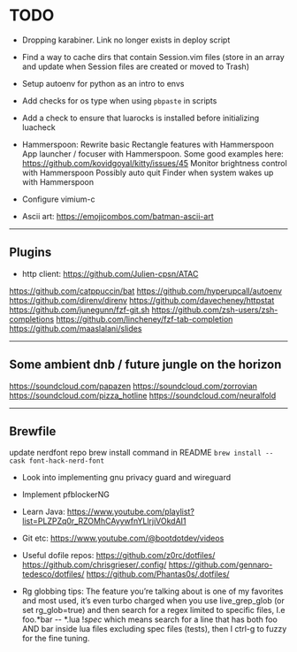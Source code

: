 # TODO

- Dropping karabiner. Link no longer exists in deploy script

- Find a way to cache dirs that contain Session.vim files (store in an array and update when Session files are created or moved to Trash)
- Setup autoenv for python as an intro to envs

- Add checks for os type when using `pbpaste` in scripts
- Add a check to ensure that luarocks is installed before initializing luacheck

- Hammerspoon:
    Rewrite basic Rectangle features with Hammerspoon
    App launcher / focuser with Hammerspoon. Some good examples here: https://github.com/kovidgoyal/kitty/issues/45
    Monitor brightness control with Hammerspoon
    Possibly auto quit Finder when system wakes up with Hammerspoon


- Configure vimium-c

- Ascii art: https://emojicombos.com/batman-ascii-art

---

## Plugins

- http client: https://github.com/Julien-cpsn/ATAC

https://github.com/catppuccin/bat
https://github.com/hyperupcall/autoenv
https://github.com/direnv/direnv
https://github.com/davecheney/httpstat
https://github.com/junegunn/fzf-git.sh
https://github.com/zsh-users/zsh-completions
https://github.com/lincheney/fzf-tab-completion
https://github.com/maaslalani/slides

---

## Some ambient dnb / future jungle on the horizon

https://soundcloud.com/papazen
https://soundcloud.com/zorrovian
https://soundcloud.com/pizza_hotline
https://soundcloud.com/neuralfold

---

## Brewfile

update nerdfont repo brew install command in README `brew install --cask font-hack-nerd-font`

- Look into implementing gnu privacy guard and wireguard
- Implement pfblockerNG


- Learn Java: https://www.youtube.com/playlist?list=PLZPZq0r_RZOMhCAyywfnYLlrjiVOkdAI1
- Git etc: https://www.youtube.com/@bootdotdev/videos

- Useful dofile repos:
    https://github.com/z0rc/dotfiles/
    https://github.com/chrisgrieser/.config/
    https://github.com/gennaro-tedesco/dotfiles/
    https://github.com/Phantas0s/.dotfiles/

- Rg globbing tips:
The feature you’re talking about is one of my favorites and most used, it’s even turbo charged when you use live_grep_glob (or set rg_glob=true) and then search for a regex limited to specific files, I.e foo.*bar -- *.lua !*spec* which means search for a line that has both foo AND bar inside lua files excluding spec files (tests), then I ctrl-g to fuzzy for the fine tuning.

